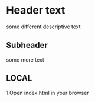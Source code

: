# Header text

some different descriptive text


## Subheader

some more text

## LOCAL

1.Open index.html in your browser